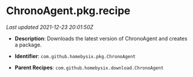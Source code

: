 # ChronoAgent.pkg.recipe

_Last updated 2021-12-23 20:01:50Z_

- **Description**: Downloads the latest version of ChronoAgent and creates a package.

- **Identifier**: `com.github.homebysix.pkg.ChronoAgent`

- **Parent Recipes**: `com.github.homebysix.download.ChronoAgent`
